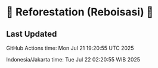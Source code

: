 
# 🌳 Reforestation (Reboisasi) 🌲

## Last Updated

GitHub Actions time: Mon Jul 21 19:20:55 UTC 2025

Indonesia/Jakarta time: Tue Jul 22 02:20:55 WIB 2025
